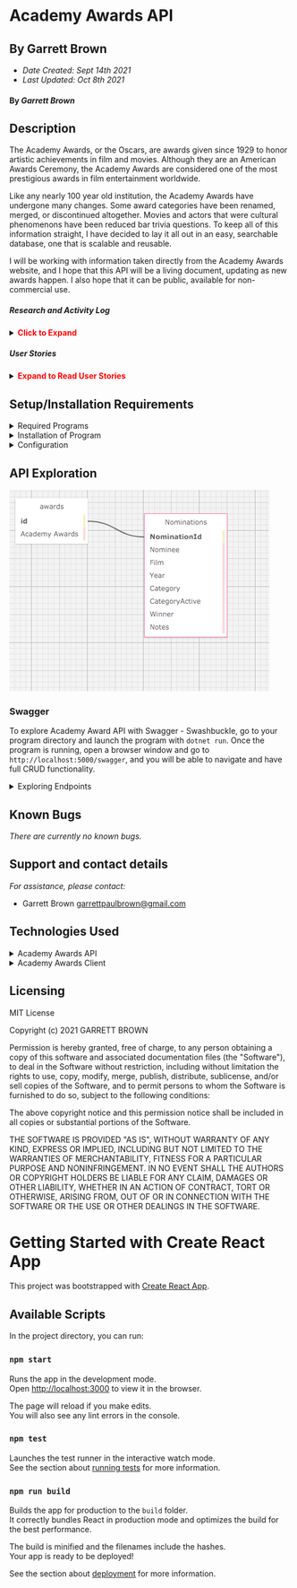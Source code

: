 # Academy Awards API
## By Garrett Brown

* _Date Created: Sept 14th 2021_
* _Last Updated: Oct 8th 2021_

#### By _Garrett Brown_


## Description

The Academy Awards, or the Oscars, are awards given since 1929 to honor artistic achievements in film and movies. Although they are an American Awards Ceremony, the Academy Awards are considered one of the most prestigious awards in film entertainment worldwide.

Like any nearly 100 year old institution, the Academy Awards have undergone many changes. Some award categories have been renamed, merged, or discontinued altogether. Movies  and actors that were cultural phenomenons have been reduced bar trivia questions. To keep all of this information straight, I have decided to lay it all out in an easy, searchable database, one that is scalable and reusable.

I will be working with information taken directly from the Academy Awards website, and I hope that this API will be a living document, updating as new awards happen. I also hope that it can be public, available for non-commercial use. 

##### Research and Activity Log

<details>
    <summary><span style="color:red"><strong>Click to Expand</strong></summary>

<strong>Research Log</strong>

* Sept 14th 2021 7:03 PM to 8:49 - Gathering Data in Excell. (106 min)
* Sept 20th 2021 7:45 PM to 9:25 - Gathering Data in Excell. (100 min)
* Sept 26th 2021 10:30 AM to 11:50 AM - Changing data, making edits. (80 min)
* Sept 26th 2021 11:50 AM to 1PM - Structuring API, creating API basics. (70 min)
* Sept 26th 2021 2:49 PM to 3:28 - Data maxmizing, Drawio. (39 min)
* Sept 26th 2021 3:29 PM to 4:45 - Data maxmizing, Drawio. (76 min)
* Sept 26th 2021 4:45 PM to 5:00 PM - Drawio, standup in class. (15 min)
* Sept 28th 2021 6 PM to 7 - Standup in class, creating schema. (60 min)
* Oct 2nd 2021 3 PM to 3:30 - Schema Analysis. (30 min)
* Oct 3rd 2021 9:30 AM - 10:40 AM - API. (70 min)

<strong>FILE TRANSFER TO NEW REPOSITORY, LOST GIT HISTORY.</strong>

* Oct 3rd 2021 10:40 AM - 1PM - API. (140 min)
* Oct 3rd 2021 2:20 PM - 5:30 PM - API, GET, PUT, PUSH. (190 min)
* Oct 3rd 2021 7 PM - 8:30 PM - API, fully functional (90 min)

Check in: 1,066 min, or 17.7666667 hours.

* Oct 6th 2021 6:45 PM - 8: 15 PM - Seeding Data. (90 min)
* Oct 6th 2021 8:15 PM - 9:05 PM - API. (50 min)
* Oct 6th 2021 9:05 PM - 11:40 PM - Seeding Database. (155 min)
* Oct 6th 2021 11:40 PM - 12:00 AM - Migration Issues Fixed. (20 min)
* Oct 8th 2021 4:15 PM - 5:40 PM - Integration of Swagger into API. (85 min)
* Oct 8th 2021 5:40 PM - 7:00 PM PM - Building out API End Points in README.  (80 min)

Check in: 1,546 min, or 25.76 hours.
* Oct 9th 2021 10 AM - 11 AM - OscarAPI Schema creation. React App creation. (60 min)
* Oct 9th 2021 11 AM - 1:14 PM - Favicon change, React git fixing. CSS. (134 min)
* Oct 9th 2021 5pm - 7 PM - Adding data to API, beginning connection. (120 min)

Check in: 1,736 min, or 28.93 hours.
https://docs.google.com/spreadsheets/d/1UJ5y-uzIn_iSlDE_9wPRfLr41qaUA9mbKf4w1CswyPA/edit#gid=121875076

</details>

##### User Stories
<details>
    <summary><span style="color:red"><strong>Expand to Read User Stories</strong></summary>
1. User needs to be able to use program.
2. This will get filled in later I assume.

</details>


## Setup/Installation Requirements

<details>
    <summary>Required Programs</summary>
    
1. An internet browser.
2. Visual Code Studio (or another code editor).
3. .NET

</details>

<details>
    <summary>Installation of Program</summary>

1. Open the terminal on your local machine and navigate to "Desktop."
2. Clone <b>Academy Award API</b> with the following git command `git clone https://github.com/GBProductions/Epicodus-Capstone`
3. Navigate to the top level of the repository with the command `cd Epicodus-Capstone`
4. In the CL, type in `git init`. 

</details>

<details>
    <summary>Configuration</summary>

### AppSettings

#### Instructions: `appsettings.json` Creation

1. Create a file in the root directory called `appsettings.json`. 
2. Add `appsettings.json` to `.gitignore`. Commit change in GIT.
3. Insert the following code into `appsettings.json`:
    
``` 
{
  "Logging": {
    "LogLevel": {
      "Default": "Warning",
      "System": "Information",
      "Microsoft": "Information"
    }
  },
  "AllowedHosts": "*",
  "ConnectionStrings": {
    "DefaultConnection": "Server=localhost;Port=3306;database=oscar_api;uid=root;[YOUR-PASSWORD];"
  }
}

```

4. Replace `[YOUR-PASSWORD]` with password you selected when installing MySQLWorkbench.
5. Replace database name with the name of your database (if necessary).
6. Replace port name with the port of your choice (if necessary).
7. In the root directory, run `dotnet ef databse update` 
8. In the root directory, run `dotnet ef databse restore`

This will recreate the database on your computer, using MySQLWorkbench. You can proceed to Startup.

</details>

## API Exploration

![An SQL table showing the Oscar_API schema. A table named Awards has the fields "id" and "Academy Awards." The "id" field is connected to a field "NominationId" which is in the table Nominations. Nominations has the fields "NominationID", "Nominee", "Film", "Year", "Category", "CategoryActive", "Winner", and "Notes".](./OscarAPI/img/Oscar_API-Schema.png "OscarAPI Schema")

### Swagger
To explore Academy Award API with Swagger - Swashbuckle, go to your program directory and launch the program with `dotnet run`. Once the program is running, open a browser window and go to `http://localhost:5000/swagger`, and you will be able to navigate and have full CRUD functionality.

<details>
    <summary>Exploring Endpoints</summary>

### Endpoints

Basic URL: `https://localhost5000`

HTTP Request Structure (add after Basic URL)

| Route                      | Usage                 |   
|----------------------------|-----------------------|
| GET /api/Nominations           | Return all nominations    | 
| POST /api/Nominations          | Create new nomination     |
| GET /api/Nominations/{id}      | Return nomination by id   |
| PUT /api/Nominations/{id}      | Edit nomination by id     |
| DELETE /api/Nominations/{id}   | Delete nomination by id   |

### Path Parameters
Explanation of parameters for Nomination:


| Parameter      | Required? | Type   | Description                                             |
|----------------|-----------|--------|---------------------------------------------------------|
| Nominee        | yes       | string | Returns by name(s) of nominee.                          |
| Film           | yes       | string | Returns by name of film individual was nominated for.   |
| Year           | yes       | string | Returns by year nomination was announced                |
| Category       | yes       | string | Returns by category nomination was in.                  |
| CategoryActive | yes       | string | Returns categories by whether they are active or not.   |
| Winner         | yes       | string | Returns winners of a specific category.                 |
| Notes          | no        | string | Returns by assorted details associated with nomination. |


### Searching via Parameters
In order to search for animals matching a parameter, use this format:

```
GET /api/Nominations?{parameter}={search-term}
```

#### Example:
```
http://localhost:5001/api/Nominations?Film=Nomadland
```

In order to search for a specific animal matching multiple parameters, add a `&` between searches:

#### Example:
```
http://localhost:5001/api/Nomination?Winner=Yes&year=2020
```
</details>

## Known Bugs

_There are currently no known bugs._


## Support and contact details

_For assistance, please contact:_ 
* Garrett Brown <garrettpaulbrown@gmail.com>

## Technologies Used

<details>
    <summary>Academy Awards API</summary>

* Visual Studios Code (VSCode)
* Github
* MarkDown
* C# 
* Entity Framework, .NET Core 5.0.1
* Swagger - Swashbuckle
* FontIcon 💙  Font Awesome Favicon Generator 🔥 (https://gauger.io/fonticon/)

</details>

<details>
    <summary>Academy Awards Client</summary>

* Visual Studios Code (VSCode)
* Github
* MarkDown
* Create React APP

</details>

## Licensing

MIT License

Copyright (c) 2021 GARRETT BROWN

Permission is hereby granted, free of charge, to any person obtaining a copy
of this software and associated documentation files (the "Software"), to deal
in the Software without restriction, including without limitation the rights
to use, copy, modify, merge, publish, distribute, sublicense, and/or sell
copies of the Software, and to permit persons to whom the Software is
furnished to do so, subject to the following conditions:

The above copyright notice and this permission notice shall be included in all
copies or substantial portions of the Software.

THE SOFTWARE IS PROVIDED "AS IS", WITHOUT WARRANTY OF ANY KIND, EXPRESS OR
IMPLIED, INCLUDING BUT NOT LIMITED TO THE WARRANTIES OF MERCHANTABILITY,
FITNESS FOR A PARTICULAR PURPOSE AND NONINFRINGEMENT. IN NO EVENT SHALL THE
AUTHORS OR COPYRIGHT HOLDERS BE LIABLE FOR ANY CLAIM, DAMAGES OR OTHER
LIABILITY, WHETHER IN AN ACTION OF CONTRACT, TORT OR OTHERWISE, ARISING FROM,
OUT OF OR IN CONNECTION WITH THE SOFTWARE OR THE USE OR OTHER DEALINGS IN THE
SOFTWARE.



# Getting Started with Create React App

This project was bootstrapped with [Create React App](https://github.com/facebook/create-react-app).

## Available Scripts

In the project directory, you can run:

### `npm start`

Runs the app in the development mode.\
Open [http://localhost:3000](http://localhost:3000) to view it in the browser.

The page will reload if you make edits.\
You will also see any lint errors in the console.

### `npm test`

Launches the test runner in the interactive watch mode.\
See the section about [running tests](https://facebook.github.io/create-react-app/docs/running-tests) for more information.

### `npm run build`

Builds the app for production to the `build` folder.\
It correctly bundles React in production mode and optimizes the build for the best performance.

The build is minified and the filenames include the hashes.\
Your app is ready to be deployed!

See the section about [deployment](https://facebook.github.io/create-react-app/docs/deployment) for more information.